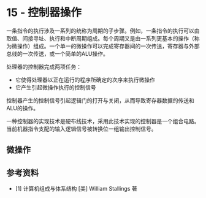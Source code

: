 # 15 - 控制器操作

一条指令的执行涉及一系列的统称为周期的子步骤。例如，一条指令的执行可以由取值、间接寻址、执行和中断周期组成。每个周期又是由一系列更基本的操作（称为微操作）组成。一个单一的微操作可以完成寄存器间的一次传送，寄存器与外部总线的一次传送，或一个简单的ALU操作。

处理器的控制器完成两项任务：

- 它使得处理器以正在运行的程序所确定的次序来执行微操作
- 它产生引起微操作执行的控制信号

控制器产生的控制信号引起逻辑门的打开与关闭，从而导致寄存器数据的传送和ALU的操作。

一种控制器的实现技术是硬布线技术，采用此技术实现的控制器是一个组合电路。当前机器指令支配的输入逻辑信号被转换位一组输出控制信号。

## 微操作


## 参考资料

- [1] 计算机组成与体系结构 [美] William Stallings 著
